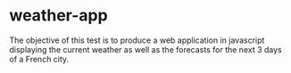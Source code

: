 # weather-app
The objective of this test is to produce a web application in javascript displaying the current weather as well as the forecasts for the next 3 days of a French city.
